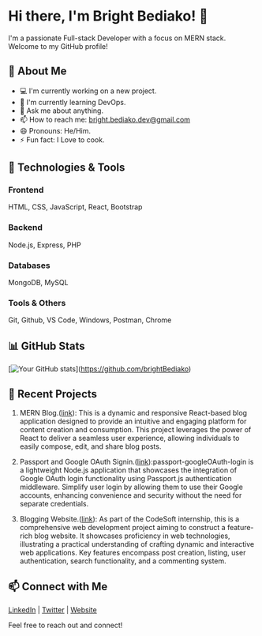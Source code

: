 # Hi there, I'm Bright Bediako! 👋

I'm a passionate Full-stack Developer with a focus on MERN stack. Welcome to my GitHub profile! 

## 🚀 About Me

- 💻 I'm currently working on a new project.
- 🌱 I'm currently learning DevOps.
- 💬 Ask me about anything.
- 📫 How to reach me: bright.bediako.dev@gmail.com
- 😄 Pronouns: He/Him.
- ⚡ Fun fact: I Love to cook.

## 🔧 Technologies & Tools

### Frontend
HTML, CSS, JavaScript, React, Bootstrap

### Backend
Node.js, Express, PHP

### Databases
MongoDB, MySQL

### Tools & Others
Git, Github, VS Code, Windows, Postman, Chrome

## 📊 GitHub Stats

[![[Your GitHub stats](https://github.com/brightBediako)](https://github-readme-stats.vercel.app/api?username=yourusername&show_icons=true&theme=radical)](https://github.com/brightBediako)

## 📝 Recent Projects


1. MERN Blog.([link](https://react-blog-client-t9j8.onrender.com/)): This is a dynamic and responsive React-based blog application designed to provide an intuitive and engaging platform for content creation and consumption. This project leverages the power of React to deliver a seamless user experience, allowing individuals to easily compose, edit, and share blog posts.

2. Passport and Google OAuth Signin.([link](https://creepy-shoulder-pads-ox.cyclic.app/)):passport-googleOAuth-login is a lightweight Node.js application that showcases the integration of Google OAuth login functionality using Passport.js authentication middleware. Simplify user login by allowing them to use their Google accounts, enhancing convenience and security without the need for separate credentials.

3. Blogging Website.([link](https://hispanic-clothing.000webhostapp.com/index.php)): As part of the CodeSoft internship, this is a comprehensive web development project aiming to construct a feature-rich blog website. It showcases proficiency in web technologies, illustrating a practical understanding of crafting dynamic and interactive web applications. Key features encompass post creation, listing, user authentication, search functionality, and a commenting system.

## 📫 Connect with Me

[LinkedIn](https://www.linkedin.com/in/brightbediako/) | [Twitter](https://twitter.com/brightBediakoh) | [Website](https://brightbediako.netlify.app/)

Feel free to reach out and connect!

